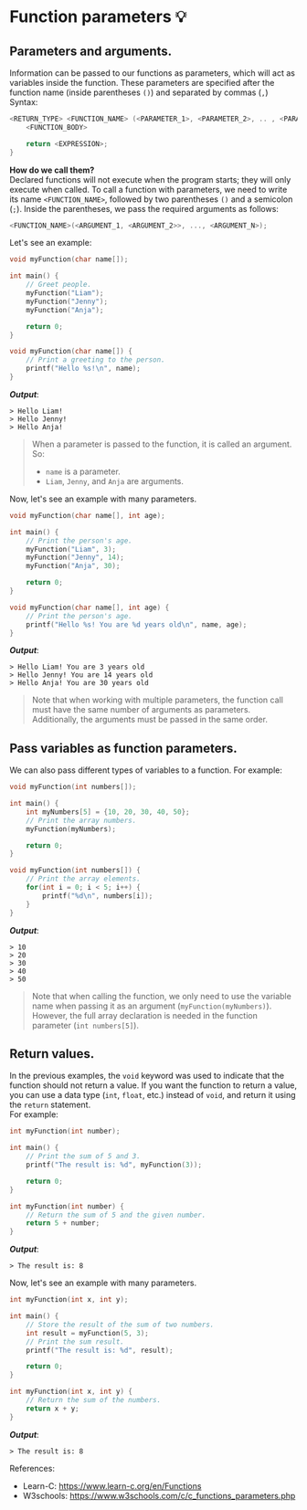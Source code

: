 # Function parameters 💡
## Parameters and arguments.
Information can be passed to our functions as parameters, which will act as variables inside the function. These parameters are specified after the function name (inside parentheses `()`) and separated by commas (`,`)<br>
Syntax:
```c
<RETURN_TYPE> <FUNCTION_NAME> (<PARAMETER_1>, <PARAMETER_2>, .. , <PARAMETER_N>) {
    <FUNCTION_BODY>

    return <EXPRESSION>;
}
```

**How do we call them?**<br>
Declared functions will not execute when the program starts; they will only execute when called. To call a function with parameters, we need to write its name `<FUNCTION_NAME>`, followed by two parentheses `()` and a semicolon (`;`). Inside the parentheses, we pass the required arguments as follows:
```c
<FUNCTION_NAME>(<ARGUMENT_1, <ARGUMENT_2>>, ..., <ARGUMENT_N>);
```

Let's see an example:
```c
void myFunction(char name[]);

int main() {
    // Greet people.
    myFunction("Liam");
    myFunction("Jenny");
    myFunction("Anja");

    return 0;
}

void myFunction(char name[]) {
    // Print a greeting to the person.
    printf("Hello %s!\n", name);
}
```
***Output***:
```
> Hello Liam!
> Hello Jenny!
> Hello Anja!
```
> When a parameter is passed to the function, it is called an argument. So:
> - `name` is a parameter.
> - `Liam`, `Jenny`, and `Anja` are arguments.

Now, let's see an example with many parameters.
```c
void myFunction(char name[], int age);

int main() {
    // Print the person's age.
    myFunction("Liam", 3);
    myFunction("Jenny", 14);
    myFunction("Anja", 30);

    return 0;
}

void myFunction(char name[], int age) {
    // Print the person's age.
    printf("Hello %s! You are %d years old\n", name, age);
}
```
***Output***:
```
> Hello Liam! You are 3 years old
> Hello Jenny! You are 14 years old
> Hello Anja! You are 30 years old
```
> Note that when working with multiple parameters, the function call must have the same number of arguments as parameters. Additionally, the arguments must be passed in the same order.

## Pass variables as function parameters.
We can also pass different types of variables to a function. For example:
```c
void myFunction(int numbers[]);

int main() {
    int myNumbers[5] = {10, 20, 30, 40, 50};
    // Print the array numbers.
    myFunction(myNumbers);

    return 0;
}

void myFunction(int numbers[]) {
    // Print the array elements.
    for(int i = 0; i < 5; i++) {
        printf("%d\n", numbers[i]);
    }
}
```
***Output***:
```
> 10
> 20
> 30
> 40
> 50
```
> Note that when calling the function, we only need to use the variable name when passing it as an argument (`myFunction(myNumbers)`). However, the full array declaration is needed in the function parameter (`int numbers[5]`).

## Return values.
In the previous examples, the `void` keyword was used to indicate that the function should not return a value. If you want the function to return a value, you can use a data type (`int`, `float`, etc.) instead of `void`, and return it using the `return` statement.<br>
For example:
```c
int myFunction(int number);

int main() {
    // Print the sum of 5 and 3.
    printf("The result is: %d", myFunction(3));

    return 0;
}

int myFunction(int number) {
    // Return the sum of 5 and the given number.
    return 5 + number;
}
```
***Output***:
```
> The result is: 8
```

Now, let's see an example with many parameters.
```c
int myFunction(int x, int y);

int main() {
    // Store the result of the sum of two numbers.
    int result = myFunction(5, 3);
    // Print the sum result.
    printf("The result is: %d", result);

    return 0;
}

int myFunction(int x, int y) {
    // Return the sum of the numbers.
    return x + y;
}
```
***Output***:
```
> The result is: 8
```

References:
- Learn-C: https://www.learn-c.org/en/Functions
- W3schools: https://www.w3schools.com/c/c_functions_parameters.php